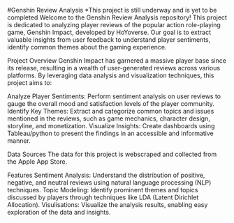 #Genshin Review Analysis
*This project is still underway and is yet to be completed
Welcome to the Genshin Review Analysis repository! This project is dedicated to analyzing player reviews of the popular action role-playing game, Genshin Impact, developed by HoYoverse. Our goal is to extract valuable insights from user feedback to understand player sentiments, identify common themes about the gaming experience.

Project Overview
Genshin Impact has garnered a massive player base since its release, resulting in a wealth of user-generated reviews across various platforms. By leveraging data analysis and visualization techniques, this project aims to:

Analyze Player Sentiments: Perform sentiment analysis on user reviews to gauge the overall mood and satisfaction levels of the player community.
Identify Key Themes: Extract and categorize common topics and issues mentioned in the reviews, such as game mechanics, character design, storyline, and monetization.
Visualize Insights: Create dashboards using Tableau/python to present the findings in an accessible and informative manner.

Data Sources
The data for this project is webscraped and collected from the Apple App Store.

Features
Sentiment Analysis: Understand the distribution of positive, negative, and neutral reviews using natural language processing (NLP) techniques.
Topic Modeling: Identify prominent themes and topics discussed by players through techniques like LDA (Latent Dirichlet Allocation).
Visulisations: Visualize the analysis results, enabling easy exploration of the data and insights.
